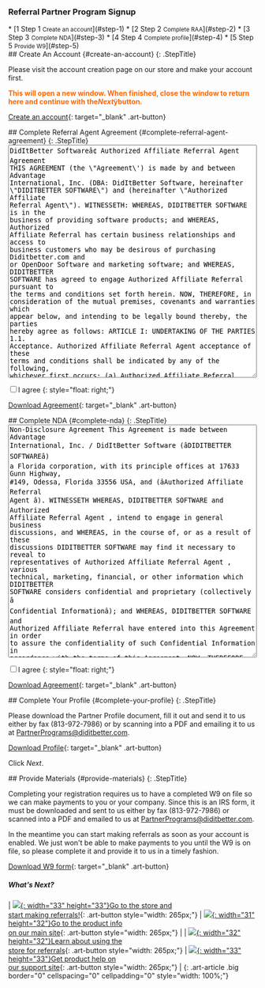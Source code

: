 ### Referral Partner Program Signup

<div id="wizard" class="swMain" markdown="1">
* [<label class="stepNumber">1</label> <span class="stepDesc">Step 1  
   <small>Create an account</small></span>](#step-1)
* [<label class="stepNumber">2</label> <span class="stepDesc">Step 2  
   <small>Complete RAA</small></span>](#step-2)
* [<label class="stepNumber">3</label> <span class="stepDesc">Step 3  
   <small>Complete NDA</small></span>](#step-3)
* [<label class="stepNumber">4</label> <span class="stepDesc">Step 4  
   <small>Complete profile</small></span>](#step-4)
* [<label class="stepNumber">5</label> <span class="stepDesc">Step 5  
   <small>Provide W9</small></span>](#step-5)

<div id="step-1" markdown="1">
## Create An Account   {#create-an-account}
{: .StepTitle}

Please visit the account creation page on our store and make your
account first.

<span style="font-weight: bold; color: #FF6600;">This will open a new
window. When finished, close the window to return here and continue
with the</span><span style="font-style: italic;"><span
style="font-weight: bold; color: #FF6600;">Next</span></span><span
style="font-weight: bold; color: #FF6600;">ÿbutton.</span>

[Create an account][1]{: target="_blank" .art-button}

</div>
<div id="step-2" markdown="1">
## Complete Referral Agent Agreement   {#complete-referral-agent-agreement}
{: .StepTitle}

<textarea rows="31" style="width: 100%;" readonly="readonly">
DidItBetter Softwareâ¢ Authorized Affiliate Referral Agent Agreement
THIS AGREEMENT (the \"Agreement\') is made by and between Advantage
International, Inc. (DBA: DidItBetter Software, hereinafter
\"DIDITBETTER SOFTWARE\") and (hereinafter \"Authorized Affiliate
Referral Agent\"). WITNESSETH: WHEREAS, DIDITBETTER SOFTWARE is in the
business of providing software products; and WHEREAS, Authorized
Affiliate Referral has certain business relationships and access to
business customers who may be desirous of purchasing Diditbetter.com and
or OpenDoor Software and marketing software; and WHEREAS, DIDITBETTER
SOFTWARE has agreed to engage Authorized Affiliate Referral pursuant to
the terms and conditions set forth herein. NOW, THEREFORE, in
consideration of the mutual premises, covenants and warranties which
appear below, and intending to be legally bound thereby, the parties
hereby agree as follows: ARTICLE I: UNDERTAKING OF THE PARTIES 1.1.
Acceptance. Authorized Affiliate Referral Agent acceptance of these
terms and conditions shall be indicated by any of the following,
whichever first occurs: (a) Authorized Affiliate Referral Agent written
acknowledgment hereof , (b) Authorized Affiliate Referral Agent receipt
of any license for software or services provided (the âProductsâ),
(c) Authorized Affiliate Referral Agent failure to acknowledge or reject
their terms and conditions in writing within 30 business days from
invoice date, or (d) any other act or expression of acceptance by
Authorized Affiliate Referral Agent . Authorized Affiliate Referral
Agent acceptance is expressly limited to the terms and conditions hereof
in their entirety without addition, modification or exception and any
term, condition, or proposal hereafter submitted by (whether oral or in
writing) which is inconsistent with or in addition to the terms and
conditions set forth hereon is objected to and is hereby rejected by
DIDITBETTER SOFTWARE. DIDITBETTER Software silence or failure to respond
to any such subsequent term, condition or proposal shall not be deemed
to be DIDITBETTER Software acceptance or approval thereof. 1.2.
Formation. DIDITBETTER SOFTWARE hereby appoints Authorized Affiliate
Referral on a non-exclusive basis to actively sell and promote the use
of DIDITBETTER Software to Authorized Affiliate Referral Agent customers
(hereinafter, \"Customer and/or End User\"). 1.3. Authority of
Authorized Affiliate Referral Agent. Authorized Affiliate Referral
hereby agrees to actively sell and promote the use of DIDITBETTER
Software to its end users. DIDITBETTER SOFTWARE requires that the
software be referred by the Authorized Affiliate Referral Agent at the
Suggested Retail Price (SRP) as listed online at www.DidItBetter.com.
DidItBetter Software Authorized Affiliate Referral is not authorized to
sell solutions higher than published SRP. Authorized Affiliate Referral
shall have no right to enter into a contract on DIDITBETTER Software
Agent behalf. 1.4. Authorized Affiliate Referral Agent Authorizations.
Authorized Affiliate Referral shall secure and maintain, at its sole
expense, all licenses and permits required by federal, state or
municipal law or regulation for its and its employees, agents or other
representatives, to ensure Authorized Affiliate Referral Agent lawful
performance of this Agreement. ARTICLE II: COLLECTION, DELIVERY, AND
PRODUCT RETURN 2.1. Billing and Collection. Authorized Affiliate
Referral Agent is not required to purchase any products from
Diditbetter.com DIDITBETTER SOFTWARE has two partner programs, the
Authorized Affiliate Referral Agent, and an Authorized Diditbetter.com
reseller. This agreement only covers the Authorized Affiliate Referral
Agent Program. Activation keys will be issued to end users when payment
for solutions is received and the sale is considered final. Commissions
are paid to the Authorized Affiliate Referral in a manner and a
timeframe as set forth herein. 2.2. Authorized Affiliate Referral
Discounts. Authorized Affiliate Referral is entitled to Authorized
Affiliate Referral Commissions as set forth in Exhibit A. These
discounts are passed to the Authorized Affiliate Referral Contact only.
DIDITBETTER SOFTWARE reserves the right to modify the Authorized
Affiliate Referral Discount schedule at any time provided that such
modification will not impact sales already submitted by Authorized
Affiliate Referral Agent and will honor any discounted pricing for any
items which increase during the time of the Referral period, within 30
days of original Referral. If there is a change in price, the Authorized
Affiliate Referral will be notified at the time of purchase and given
the opportunity to modify their order. Any pending orders or quotes in
our system will be honored at the rates in effect at the time of the
quote, if it is dated within 30 days of price change. For such
modification, email shall be an acceptable form of communication. 2.3.
Delivery. Unless otherwise agreed in writing, delivery shall be made
electronically, downloaded from the www.diditbetter.com site in
accordance with DIDITBETTER Software policy in effect on the date of
download. Licensing is subject to the payment provisions set forth
herein and to DIDITBETTER SOFTWARE receipt from Authorized Affiliate
Referral of all necessary information and documentation from Authorized
Affiliate Referral Agent , including all import certificates, license
and other documents as may required from Authorized Affiliate Referral
for export of the Product. Authorized Affiliate Referral shall promptly
notify DIDITBETTER SOFTWARE no later than 7 days from invoice date, of
any claimed shortages or rejection as to any licensed product. Such
notice shall be in writing and shall be reasonably detailed stating the
grounds for any such rejection. 2.4. Product Returns. Return of Products
purchased hereunder, because such Products are claimed to be defective,
shall be governed by DIDITBETTER Software Product Return policies at any
time. All sales are final on any software licenses, upgrade assurance,
add ons, and support programs once the key has been issued to unlock the
software. No refunds or returns once DidItBetter Software solution(s)
and services are purchased and a license key has been sent. The reason
for this policy is DIDITBETTER SOFTWARE offers a timed, fully functional
trial version available for Authorized Affiliate Referral and End User
to download, install and fully test the product in advance to make sure
it fits the needs of End User and Authorized Affiliate Referral may
receive email support on the product prior to purchasing. Although
DIDITBETTER Software policies may permit Authorized Affiliate Referral
to return Products claimed to be defective under certain circumstances,
DIDITBETTER SOFTWARE makes no representations or warranties of any kind
with respect to the Products. DIDITBETTER SOFTWARE HEREBY DISCLAIMS ALL
REPRESENTATIONS AND WARRANTY. The right to return defective products, as
previously described, shall constitute DIDITBETTER Software sole
liability and Authorized Affiliate Referral Agent exclusive remedy in
connection, warranty, negligence or other tort, breach of any statutory
duty, principles of indemnity or contribution, or otherwise. Any
commissions paid for any account which we accept as a return will not be
paid, or will be debited against further Referral Commissions. ARTICLE
III: TERM OF AGREEMENT 3.1. Term; Renewal. This Agreement shall commence
on the date that DIDITBETTER SOFTWARE confirms acceptance of the
Agreement by notifying the Authorized Affiliate Referral of said
acceptance via e-mail and may be terminated by either party at any time
in writing. ARTICLE IV: MARKETING AND SALES SUPPORT 4.1 DIDITBETTER
SOFTWARE Sales Support. During the term hereof, DIDITBETTER SOFTWARE
shall provide Authorized Affiliate Referral with the following pre-sales
support: DIDITBETTER SOFTWARE will provide Authorized Affiliate Referral
with product information, comparison charts, and other helpful solution
information on its website and/or in PDF format available for download
from website. Authorized Affiliate Referral will also receive technical
support via email for licensed End User while licensed End User is
enrolled in an upgrade assurance program. Additional technical support
options are available for Authorized Affiliate Referral Agent who
require phone or remote administration support and are specified on the
Store website. 4.2. Trade Names And Trademarks. All trade names,
trademark or service marks owned or employed by DIDITBETTER SOFTWARE,
used or employed in DIDITBETTER Software business operations, shall
remain the sole and exclusive property of DIDITBETTER SOFTWARE, and such
trade names, trademarks and service marks shall not be used by
Authorized Affiliate Referral without written prior permission,
submission and written approval from DIDITBETTER SOFTWARE. Authorized
Affiliate Referral shall immediately discontinue any use of such marks
and names upon termination hereof. ARTICLE V: OPERATING DUTIES OF THE
PARTIES 5.1. Authorized Affiliate Referral Agent Representations.
Authorized Affiliate Referral shall make no representations, warranties,
promises, understandings, or agreements concerning DIDITBETTER SOFTWARE
or DIDITBETTER Software products and services not approved in advance by
DIDITBETTER SOFTWARE, nor shall Authorized Affiliate Referral represent
itself as the provider of DIDITBETTER SOFTWARE products and services.
Authorized Affiliate Referral shall advise the Customer that: (a) all
products and services are to be provided by DIDITBETTER SOFTWARE
pursuant to its prevailing schedule of charges; and (b) any problems or
difficulties of whatever nature concerning the products and services
must be referred directly to DIDITBETTER SOFTWARE. With the purchase of
a license, end users receive six months upgrade assurance which includes
6 months of email support. Extended upgrade assurance and support
programs are also available â refer to retail order form for pricing.
5.2. Authorized Affiliate Referral Agent Further Responsibilities.
Authorized Affiliate Referral shall be responsible to do the following:
(a) Act in accordance with the highest standards of honesty, integrity
and fair dealings in all dealings with such Customers. Authorized
Affiliate Referral shall not do anything which would tend to discredit,
dishonor, reflect adversely upon or in any manner injure the reputation
of DIDITBETTER SOFTWARE (b) Actively sell and promote the use of
DIDITBETTER Software products and provide end-user contact information
at time of product sale; (c) Keep DIDITBETTER SOFTWARE informed of any
change in Authorized Affiliate Referral and End User contact information
including address, email, phone, and fax. (d) DIDITBETTER SOFTWARE will
offer additional end user or administrator DidIT! training services to
Authorized Affiliate Referral at 15% off corporate training prices. (e)
Optional: Enroll in a two-day Certified DidItBetter Software
Outlook/Exchange Add In and/or DidIT! Administrator training sessions to
learn how to properly install, set up and troubleshoot software issues.
ARTICLE VI: LIABILITY AND INDEMNIFICATION 6.1. Scope of Agency. This
Agreement appoints Authorized Affiliate Referral as a non-exclusive
agent for the purposes expressly stated herein and does not appoint
Authorized Affiliate Referral as DIDITBETTER Software general or special
agent and does not create a joint venture or apply to confer any status,
power or authority upon Authorized Affiliate Referral other than as
expressly set forth herein. The scope of Authorized Affiliate Referral
Agent authority is specifically limited to the minimum authority
necessary to perform the duties accepted pursuant to this Agreement.
Authorized Affiliate Referral shall make no representations as to the
policies and procedures of DIDITBETTER SOFTWARE other than as
specifically authorized by DIDITBETTER SOFTWARE and shall be liable for
any misrepresentation made by Authorized Affiliate Referral with regard
to DIDITBETTER Software products and services. 6.2. Authorized Affiliate
Referral Agent Employees. All persons employed by Authorized Affiliate
Referral to perform Authorized Affiliate Referral Agent duties under
this Agreement are, and will remain the employees and agents of
Authorized Affiliate Referral and are not, employees or agents of
DIDITBETTER SOFTWARE. Authorized Affiliate Referral shall be solely
responsible for the acts and omissions of its employees and agents and
shall have sole responsibility for their supervision, direction, and
control. Authorized Affiliate Referral shall comply with all applicable
laws regarding withholding and payment of all income taxes, social
security taxes, unemployment insurance and workmen\'s compensation and
disability benefits, as well as those regarding equal employment
opportunities and safety of the workplace insofar as such concerns the
subject matter hereof. 6.3. Right to Conduct Other Business. Each party
hereto understands and acknowledges that this Agreement is
non-exclusive. This Agreement shall not in any way limit either
Authorized Affiliate Referral Agent or DIDITBETTER Software\'s power and
right to contract with other persons concerning the subject matter
hereof on such terms as DIDITBETTER SOFTWARE sees fit even though such
persons, as a result, compete with Authorized Affiliate Referral Agent .
6.4. Indemnification. (a) Notwithstanding any of the provisions of this
Agreement which may be construed to the contrary, Authorized Affiliate
Referral will indemnify DIDITBETTER SOFTWARE, its directors, officers,
employees, agents and representatives (\"Indemnified Parties\"), and
save them harmless from and against any and all claims, actions,
damages, consequential damages, liabilities and expenses (collectively,
\"Losses\") occasioned by any act or omission of Authorized Affiliate
Referral Agent , its directors, officers, employees, agents or
representatives, relating to the performance of its obligations
hereunder. If any of the Indemnified Parties shall, without fault on
their part, be made parties to any litigation commenced by or against
Authorized Affiliate Referral Agent, then Authorized Affiliate Referral
shall protect and hold the Indemnified Parties harmless, and shall pay
all costs, expenses, and reasonable attorney\'s fees incurred or paid by
the Indemnified Parties in connection with said litigation. (b) In the
event that the litigation described in Section 6.4 hereof shall be
commenced, the Indemnified party will give immediate notice thereof to
Authorized Affiliate Referral Agent. The Authorized Affiliate Referral
shall then have the option of participation in said litigation, or, at
its election, may assume all responsibilities and liabilities associated
with said litigation upon written acceptance of liability thereunder.
The Indemnified party may not settle, discount or otherwise compromise
any matter giving rise to a loss and indemnification hereunder without
the prior written consent of the other party. 6.5. Taxes. Authorized
Affiliate Referral is responsible for any Taxes arising from commissions
paid. Authorized Affiliate Referral shall be responsible for applicable
state or federal taxes, including collection of applicable state sales
and use taxes, income tax or any payment of taxes related to the
performance of Authorized Affiliate Referral product sales. 6.6. No
Warranty. WITH RESPECT TO THE PRODUCTS AND SERVICES TO BE SOLD BY
DIDITBETTER SOFTWARE TO CUSTOMERS, DIDITBETTER SOFTWARE MAKES NO
WARRANTIES, EXPRESS OR IMPLIED, INCLUDING, BUT NOT LIMITED TO, THOSE OF
MERCHANTABILITY OR FITNESS FOR A PARTICULAR PURPOSE. THIS INCLUDES LOSS
OF DATA RESULTING FROM DELAYS, NONDELIVERIES, MISDELIVERIES OR SERVICE
INTERRUPTION HOWEVER CAUSED. USE OF ANY INFORMATION OBTAINED BY
DIDITBETTER SOFTWARE NETWORK IS AT CUSTOMER\'S OWN RISK. DIDITBETTER
SOFTWARE SPECIFICALLY DISCLAIMS ANY RESPONSIBILITY FOR THE ACCURACY OR
QUALITY OF INFORMATION OBTAINED THROUGH ITS SERVICES AND SOFTWARE
PRODUCTS. 6.7. Limitation of Liability. All products purchased from
DIDITBETTER Software are subject to the terms and conditions set forth
in the manufacturerâs warranty or end-user license packaged with each
such product. DIDITBETTER SOFTWARE SHALL NOT BE LIABLE UNDER ANY
CIRCUMSTANCES, INCIDENTIAL OR EXEMPLARY DAMAGES ARISING OUT OF OR IN ANY
WAY CONNECTED WITH THIS AGREEMENT OR THE PRODUCT, INCLUDING BUT NOT
LIMITED TO DAMAGES FOR LOST PROFITS, LOSS OF USE, LOSS DATA OR ANY
DAMAGES OR SUMS PAID BYAUTHORIZED AFFILIATE REFERRAL TO THE THIRD
PARTYIES, EVEN IF ADAVANTAGE HAS BEEN ADVISED OF THE POSSIBILITY OF SUCH
DAMAGES. THE FORGOING LIMITATION OF LIABILTY SHALL APPLY WHETHER ANY
CLAIM IS BASED UPON PRINCIPLES OF CONTRACT, WARRANTY, NEGLIGENCE, OR
OTHER TORT, BREACH OF ANY STATUATORY DUTY, PRINCIPLES OF INDEMNITY OR
CONTRIBUTION, THE FAILURE OF ANY LIMITED OR EXCLUSIVE REMEDY TO ACHIEVE
ITS ESSENTIAL PURPOSE OR OTHERWISE. 6.8 Term. The term of this agreement
is one year from the date of the signed agreement. ARTICLE VII:
CONFIDENTIALITY 7.1 Confidential Information. Authorized Affiliate
Referral acknowledges and agrees that all information relating to the
business and operations of DIDITBETTER SOFTWARE and its subsidiaries,
affiliates, clients, agents and consultants shall be considered the
confidential information of DIDITBETTER SOFTWARE (collectively,
\"Confidential Information\"). Confidential Information shall include,
without limitation, all technical, marketing and financial information,
any information relating to (a) the pricing, methods, process, financial
data, lists, apparatus, statistics, programs, research, development or
related information of DIDITBETTER SOFTWARE, or any of DIDITBETTER
Software Authorized Affiliate Referral Agent or clients, in each
instance concerning past, present or future business activities or
operations of said entities, and (b) the results of the provision of
services performed by you under this Agreement. Authorized Affiliate
Referral forever agrees (y) not to disclose the Confidential Information
or any part thereof to any other person or entity, and (z) not to use or
permit any use of the Confidential Information or any part thereof in
any way or manner, in each instance unless you obtain DIDITBETTER
Software prior written consent, and/or you are required by law to
disclose the Confidential Information (but only after written notice to
DIDITBETTER Software, such that DIDITBETTER SOFTWARE has a reasonable
opportunity to oppose or prevent a disclosure, and only to the extent so
required). 7.2 Declaratory Relief. Authorized Affiliate Referral
acknowledges and agrees that due to the unique nature of the
Confidential Information, there can be no adequate remedy at law for any
breach of your obligations under Section 7.1 above, that any such breach
may allow you or third parties to unfairly compete with DIDITBETTER
SOFTWARE resulting in irreparable harm to DIDITBETTER SOFTWARE, and,
therefore, that upon any breach of Section 7.1 above, or any threat
thereof, DIDITBETTER SOFTWARE shall be entitled to (a) specific
performance and other injunctive relief without the necessity of posting
a bond, in addition to whatever remedies it might have at law, and (b)
be indemnified by you from any loss or harm, including, without
limitation, attorney\'s fees, in connection with any breach or
enforcement of your obligations hereunder or the unauthorized use or
release of any such Confidential Information. Authorized Affiliate
Referral will notify DIDITBETTER SOFTWARE in writing immediately upon
the occurrence of any such unauthorized release or other such breach of
which you are aware. 7.3. Disclosure of Terms of Agreement. Neither
party hereto shall disclose the terms and conditions of this Agreement
to any person or entity without the prior written consent of the other
party. ARTICLE VIII: MISCELLANEOUS 8.1. Successors; Assignment. This
Agreement shall be binding upon and inure to the benefit of the Parties
and their respective heirs, executors, administrators, legal
representatives, successors, and assigns. Authorized Affiliate Referral
may not assign this Agreement except with the prior written consent of
DIDITBETTER SOFTWARE. 8.2 Notices. Notices given by DIDITBETTER SOFTWARE
to you may be given by e-mail, or by a general posting on our home page,
or by personal delivery or conventional mail to your last known address.
In any matter requiring DIDITBETTER Software consent, such consent will
be considered given only if made in writing by an authorized
representative of DIDITBETTER SOFTWARE. Notices given by you to
DIDITBETTER SOFTWARE must be in writing and shall be mailed by first
class mail or overnight delivery service or personally delivered to the
following address: Advantage International Inc. / DidItBetter Software
ATTN: DidItBetter Software Authorized Affiliate Referral Program 17633
Gunn Hwy, #149, Odessa, Florida 33556 PartnerPrograms@diditbetter.com
Notices given by e-mail shall be deemed given the day they are mailed,
notices given by a general posting on our web site shall be deemed given
on the day they are posted. All other notices shall be effective the
earlier of three days from the date of mailing or upon receipt. 8.3.
Integration. This Agreement supercedes any other agreements and
represents the entire agreement and understanding between DIDITBETTER
SOFTWARE and Authorized Affiliate Referral as to the nature of our
cooperative sales activities. Subject to section 8.10, no waiver,
alteration, or modification of any of the provisions of this Agreement
shall be binding unless in writing and signed by a duly authorized
representative of the party against which enforcement of such waiver,
alteration, or modification is sought. 8.4. Governing Law. For purposes
of any and all disputes with respect to this Agreement, the parties
consent to jurisdiction and venue in either, as appropriate, (i) the
courts of the State of Florida, Hillsborough County or (ii) the Federal
courts located in Floridaâs Tampa bay area. 8.5. Representations. Each
party hereto warrants that it has full authority to enter into this
Agreement and that such action has been duly authorized in accordance
with such party\'s Articles of Incorporation, by-laws or other
applicable organizational documents and procedures. 8.5.1. Each party
hereto warrants that the execution, delivery, and performance of this
Agreement will not conflict with, result in a breach of, or cause a
default under its articles of incorporation, by-laws, Authorized
Affiliate Referral Agent or joint venture agreements, or any material
agreement or instrument to which it is a party or by which it or any of
its property is bound, nor will it conflict with or violate any statute,
law, rule, regulation, order, decree, or judgment of any court or
governmental authority which is binding upon it or its property. 8.5.2.
The individuals executing this Agreement further warrant that they have
the full power and authority to bind their respective entities to the
terms hereof and have been duly authorized to do so in accordance with
such entities\' corporate or other organizational documents and
procedures. 8.6. Captions, Sections. Captions contained herein are
inserted only as a matter of convenience and in no way define, limit, or
extend the scope or intent of any provision hereof. Use of the term
\"Section\" shall include the entire subject Section and all its
subsections where the context requires. 8.7. Independent Business
Judgment. The Parties hereby acknowledge and agree that Authorized
Affiliate Referral is an independent business sufficiently sophisticated
to exercise and exercising its own business judgment. The Parties hereby
further acknowledge and agree that DIDITBETTER SOFTWARE has made no
recommendations or representations regarding any aspect of Authorized
Affiliate Referral Agent business including, but not limited to
therefrom presentations with regard to Authorized Affiliate Referral
Agent profits. 8.8. Waiver. Failure or delay on the part of either party
to exercise any right, power or privilege hereunder shall not operate as
a waiver thereof. A waiver of one obligation hereunder shall not operate
as a waiver of any other obligation. A waiver by DIDITBETTER SOFTWARE or
Authorized Affiliate Referral of a breach of any provision of this
Agreement by the other party shall not operate or be construed as a
waiver of any subsequent breach by the other party. 8.9. Amendments.
DIDITBETTER SOFTWARE MAY CHANGE, MODIFY OR AMEND THIS AGREEMENT AT
ANYTIME BY PROVIDING NOTICE OF SUCH CHANGE, MODIFICATION OR AMENDMENT TO
MERCHANT IN ACCORDANCE WITH SECTION 8.2. In the event DIDITBETTER
SOFTWARE changes, modifies, or amends this Agreement pursuant to the
foregoing provision of this section, you may terminate this Agreement by
giving written notice thereof to DIDITBETTER SOFTWARE within ten (10)
days after you receives notice of any such change, modification or
amendment and such termination shall be effective on the date such
change, modification, or amendment is to take effect, or if such change
modification, or amendment has already taken effect, such termination
shall be effective on the date such notice of termination is received by
DIDITBETTER SOFTWARE. ARTICLE IX: GENERAL 9.0. General. These terms and
conditions shall, upon acceptance by Authorized Affiliate Referral
Agent, constitute the final, complete and exclusive agreement of the
parties with respect to the subject matter hereof and shall supersede
all prior offers, negotiations, understandings and agreements. Unless
Authorized Affiliate Referral and DIDITBETTER SOFTWARE have executed a
master contract which specifically supersedes and replaces the terms and
conditions herein, it is expressly agreed that no prior or
contemporaneous agreement or understanding, whether written or oral,
shall contradict, modify, supplement or explain the terms and conditions
contained herein. No additional or different terms of conditions,
whether material or immaterial, shall become a part of this agreement
unless expressly accepted in writing by an authorized officer or
DIDITBETTER SOFTWARE. Any waiver by the DIDITBETTER SOFTWARE of one or
more of there terms and conditions or any defaults hereunder shall be
enforceable to the fullest possible extent, regardless of any partial
invalidity of unenforceability, and that no failure or delay by either
party in exercising or enforcing any right hereunder shall operate as a
waiver thereof or preclude any other exercise or enforcement of rights
hereunder. This agreement may not be assigned by either party without
prior written consent of the other (which shall not be unreasonable
withheld) except that DIDITBETTER SOFTWARE may assign this agreement to
any affiliate or subsidiary of DIDITBETTER SOFTWARE. ALL SALES
TRANSACTIONS EXCLUDE APPLICATION OF THE 1980 UNITED NATIONS CONVENTION
ON CONTRACTS FOR THE INTERNATIONAL SALES OF GOODS, IF OTHERWISE
APPLICABLE. IN WITNESS WHEREOF, the parties have signed this Agreement
as of the day and year first above written, and the individuals signing
below warrant that they have the authority to sign for and on behalf of
their respective parties. TRAINING and/or Support by DidItBetter: Travel
and per diem may apply. Installation and support services as well as
Customization services available â email specifications and
requirements to PartnerPrograms@diditbetter.com Exhibit A Authorized
Affiliate Referral Agent Commission Pricing Schedule Standard Authorized
Affiliate Referral Agent To become an authorized Affiliate Referral
Agent, Authorized Affiliate Referral must have a DidItBetter Software
Authorized Affiliate Referral Agent application submitted and approved.
Authorized Affiliate Referral Agent receives: - 5% CASH BACK on any
DidItBetter Software Cart which has processed \*\* The Authorized
Affiliate Referral Partner program, product and service pricing are
subject to change. If the pricing changes, and a cart was sent, the new
pricing will automatically be displayed to the user following the
referral link. If a cart was sent with prior pricing, and pricing was
changed within 30 days, we will honor the discounted price to your
clients. </textarea>

<label><input id="agree" value="" type="checkbox" />I agree</label>
{: style="float: right;"}

[Download Agreement](raa.pdf){: target="_blank" .art-button}
</div>
<div id="step-3" markdown="1">
## Complete NDA   {#complete-nda}
{: .StepTitle}

<textarea rows="31" style="width: 100%;" readonly="readonly">
Non-Disclosure Agreement This Agreement is made between Advantage
International, Inc. / DidItBetter Software (âDIDITBETTER SOFTWAREâ)
a Florida corporation, with its principle offices at 17633 Gunn Highway,
#149, Odessa, Florida 33556 USA, and (âAuthorized Affiliate Referral
Agent â). WITNESSETH WHEREAS, DIDITBETTER SOFTWARE and Authorized
Affiliate Referral Agent , intend to engage in general business
discussions, and WHEREAS, in the course of, or as a result of these
discussions DIDITBETTER SOFTWARE may find it necessary to reveal to
representatives of Authorized Affiliate Referral Agent , various
technical, marketing, financial, or other information which DIDITBETTER
SOFTWARE considers confidential and proprietary (collectively â
Confidential Informationâ); and WHEREAS, DIDITBETTER SOFTWARE and
Authorized Affiliate Referral have entered into this Agreement in order
to assure the confidentiality of such Confidential Information in
accordance with the terms of this Agreement. NOW, THEREFORE, for and in
consideration of the foregoing premises and mutual covenants and
agreements contained herein, the parties hereto agree as follows: 1. As
used in this Agreement, the term âConfidential Informationâ shall
mean all information disclosed to Authorized Affiliate Referral Agent ,
or known by it as a consequence of any such disclosure about trade
secrets of DIDITBETTER SOFTWARE or confidential or proprietary
information relating to DIDITBETTER SOFTWARE products, processes and
services, including, but not limited to, information relating to
financials, research, development, inventions, manufacture, purchasing,
engineering, marketing, merchandising and selling, whether such
information is in writing or orally disclosed. 2. Except as may
otherwise be hereafter agreed to in a written agreement or agreements
between DIDITBETTER SOFTWARE and Authorized Affiliate Referral Agent ,
Authorized Affiliate Referral agrees that it shall hold in confidence,
and shall not directly or indirectly reproduce, disclose, sell, assign,
transfer, license, lease, use or convey in any other manner, in whole or
in part such Confidential Information for any purpose other than that
for which it was disclosed and shall not exploit such Confidential
Information for its own benefit or the benefit of another without the
prior written consent of DIDITBETTER SOFTWARE; nor shall such
Confidential Information be used in any way detrimental to DIDITBETTER
SOFTWARE. In the event DIDITBETTER SOFTWARE discloses Confidential
Information to Authorized Affiliate Referral in the form of computer
software, Authorized Affiliate Referral further agrees not to reverse
engineer, disassemble or decompile the Confidential Information. 3.
Authorized Affiliate Referral shall disclose Confidential Information
received by it under this Agreement only to persons within its
organization who have a need to know such Confidential Information in
the course of the performance of their duties including the following,
directors, officers, or employees of Authorized Affiliate Referral who
require such material for the purposes of this Agreement, provided that
each, prior to disclosure, are bound by a signed written agreement to
protect the confidentiality of such Confidential Information. 4. The
confidentiality and non-disclosure obligations of Authorized Affiliate
Referral under this agreement will not apply with respect to any
information which: a. is or becomes public knowledge through no wrongful
act of Authorized Affiliate Referral Agent ; b. is already known to
Authorized Affiliate Referral Agent ; c. is rightfully obtained by
Authorized Affiliate Referral from any third party without similar
restriction and without breach of any obligation owed to DIDITBETTER
SOFTWARE International; d. is independently developed by Authorized
Affiliate Referral without reference to information provided by
DIDITBETTER SOFTWARE; e. is disclosed pursuant to a lawful requirement
or request of a government agency provided Authorized Affiliate Referral
shall give DIDITBETTER SOFTWARE reasonable notice prior to such
disclosure and shall comply with any applicable protective order; or f.
is approved for release by written authorization of DIDITBETTER
SOFTWARE. 5. The foregoing understanding shall also apply to any
subsequent meetings or communications between the parties relating to
disclosures by DIDITBETTER SOFTWARE of any Confidential Information
unless modified in writing as to any such subsequent meetings or
communications. 6. Authorized Affiliate Referral Agent shall, upon
request of DIDITBETTER SOFTWARE, return to DIDITBETTER SOFTWARE all
drawings, documents, exhibits, sketches, models, designs, data,
memoranda, tapes, records, products, samples and any other tangible
manifestations of Confidential Information received by Authorized
Affiliate Referral pursuant to this agreement together with all copies
or any other form of reproduction or description thereof, including
summaries, records, descriptions, modifications, copies or other
duplications. 7. Authorized Affiliate Referral acknowledges that no
remedy of law will be adequate to compensate DIDITBETTER SOFTWARE for
violation of this Agreement and Authorized Affiliate Referral agrees
that in addition to any legal or other rights that may be available to
DIDITBETTER SOFTWARE in the event of a breach hereunder, DIDITBETTER
SOFTWARE may seek equitable relief to enforce this Agreement in any
court of competent jurisdiction against Authorized Affiliate Referral.
8. Authorized Affiliate Referral hereby acknowledges that all such
Confidential Information is owned solely by DIDITBETTER SOFTWARE, shall
remain the exclusive property of DIDITBETTER SOFTWARE and constitutes
valuable trade secrets of DIDITBETTER SOFTWARE and that the unauthorized
disclosure of such information by Authorized Affiliate Referral will
cause irreparable harm to DIDITBETTER SOFTWARE. 9. GENERAL: a. This
Agreement supersedes all prior agreements, written or oral, between
DIDITBETTER SOFTWARE International and Authorized Affiliate Referral
relating to the subject matter of this Agreement. This Agreement may not
be modified, changed or discharged, in whole or in part, except by an
agreement in writing signed by DIDITBETTER SOFTWARE and Authorized
Affiliate Referral Agent. b. This Agreement shall be binding upon
Authorized Affiliate Referral Agent , its agents, servants, employees,
successors and assignees, and shall inure to the benefit of the parties
hereto and their respective successors and assigns; provided, however,
this Agreement may not be assigned by either party without the prior
written consent of the other parties. c. Any provision of this Agreement
which shall be found to be in conflict with any state or federal
statutes, laws, regulations and orders shall be ineffective only to the
extent of such conflict, and such conflict shall not invalidate or annul
any other provision of this Agreement not so in conflict. d. This
Agreement and all rights and obligations hereunder shall be governed and
construed in accordance with the laws of the State of Florida (excluding
its conflict of law provisions) and, to the extent applicable, the laws
of the United States. IN WITNESS WHEREOF, DIDITBETTER SOFTWARE and
Authorized Affiliate Referral have causes this Agreement to be executed
by their duly authorized representatives and delivered as their act and
deed, intending to be legally bound by its terms and provisions.
</textarea>

<label><input id="agree2" value="" type="checkbox" />I agree</label>
{: style="float: right;"}

[Download Agreement](nda.pdf){: target="_blank" .art-button}

</div>
<div id="step-4" markdown="1">
## Complete Your Profile   {#complete-your-profile}
{: .StepTitle}

Please download the Partner Profile document, fill it out and send it to
us either by fax (813-972-7986) or by scanning into a PDF and emailing
it to us at PartnerPrograms@diditbetter.com.

[Download Profile](profile.pdf){: target="_blank" .art-button}

Click <span style="font-style: italic;">Next</span>.

</div>
<div id="step-5" markdown="1">
## Provide Materials   {#provide-materials}
{: .StepTitle}

Completing your registration requires us to have a completed W9 on file
so we can make payments to you or your company. Since this is an IRS
form, it must be downloaded and sent to us either by fax (813-972-7986)
or scanned into a PDF and emailed to us at
PartnerPrograms@diditbetter.com.

In the meantime you can start making referrals as soon as your account
is enabled. We just won\'t be able to make payments to you until the W9
is on file, so please complete it and provide it to us in a timely
fashion.

[Download W9 form](w9.pdf){: target="_blank" .art-button}

##### What\'s Next?

| [![](basket.png){: width="33" height="33"}Go to the store and  
 start making referrals!][2]{: .art-button style="width: 265px;"} | [![](home.png){: width="31" height="32"}Go to the product info  
 on our main site][3]{: .art-button style="width: 265px;"} |
| [![](tool.png){: width="32" height="32"}Learn about using the  
 store for referrals](how-it-works.html#getting-started){: .art-button style="width: 265px;"} | [![](warning.png){: width="33" height="33"}Get product help on  
 our support site][4]{: .art-button style="width: 265px;"} |
{: .art-article .big border="0" cellspacing="0" cellpadding="0" style="width: 100%;"}

</div>
</div>

<!-- End SmartWizard Content -->

<script type="text/javascript" src="jquery.smartWizard-2.0.js">
</script>

<script type="text/javascript">
//<![CDATA[
  $(document).ready(function(){
        // Smart Wizard         
        $('#wizard').smartWizard({includeFinishButton: false, onShowStep:showAStepCallback});
 
      function showAStepCallback(obj){
        var step_num= obj.attr('rel'); // get the current step number
        if (step_num === "2") {
          $('.buttonNext').toggleClass("buttonDisabled", !$('#agree').checked);
        }
        if (step_num === "3") {
          $('.buttonNext').toggleClass('buttonDisabled', !$('#agree2').checked);
        }
        return true;
      }

      $("#agree").click(function() { $(".buttonNext").toggleClass("buttonDisabled", !this.checked); });
      $("#agree2").click(function() { $(".buttonNext").toggleClass("buttonDisabled", !this.checked); });
  });
//]]>
</script>



[1]: https://store.diditbetter.com/signup 
[2]: http://store.diditbetter.com/login 
[3]: http://www.diditbetter.com/products.aspx 
[4]: http://support.diditbetter.com/ 
